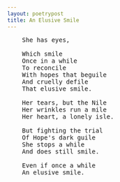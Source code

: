 ```yaml
---
layout: poetrypost
title: An Elusive Smile
---
```


<pre>
	She has eyes,
	
	Which smile
	Once in a while
	To reconcile
	With hopes that beguile
	And cruelly defile
	That elusive smile.

	Her tears, but the Nile
	Her wrinkles run a mile
	Her heart, a lonely isle.

	But fighting the trial
	Of Hope's dark guile
	She stops a while
	And does still smile.

	Even if once a while
	An elusive smile.
</pre>